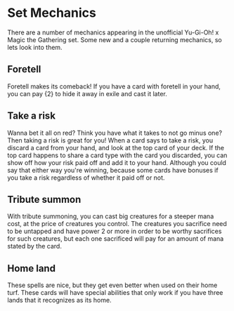 <html>
<h1>Set Mechanics</h1>
<p>There are a number of mechanics appearing in the unofficial Yu-Gi-Oh! x Magic the Gathering set. Some new and a couple returning mechanics, so lets look into them.</p>

<h2>Foretell</h2>
<p>Foretell makes its comeback! If you have a card with foretell in your hand, you can pay {2} to hide it away in exile and cast it later.</p>

<h2>Take a risk</h2>
<p>Wanna bet it all on red? Think you have what it takes to not go minus one? Then taking a risk is great for you! When a card says to take a risk, you discard a card from your hand, and look at the top card of your deck. If the top card happens to share a card type with the card you discarded, you can show off how your risk paid off and add it to your hand. Although you could say that either way you're winning, because some cards have bonuses if you take a risk regardless of whether it paid off or not.</p>

<h2>Tribute summon</h2>
<p>With tribute summoning, you can cast big creatures for a steeper mana cost, at the price of creatures you control. The creatures you sacrifice need to be untapped and have power 2 or more in order to be worthy sacrifices for such creatures, but each one sacrificed will pay for an amount of mana stated by the card.</p>

<h2>Home land</h2>
<p>These spells are nice, but they get even better when used on their home turf. These cards will have special abilities that only work if you have three lands that it recognizes as its home.</p>
	<script>
		function formatTextHTML(str) {
			if(!str)
				return "";
			str = str.replace(/[{]([^}]+)[}]/g, function(matched, _1) {
				let letters = _1.toLowerCase()
				return '<span class="mana mana-cost mana-' + letters + '"></span>';
			})
			return str;
		}
	</script>
</html>